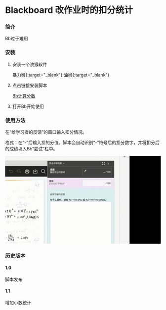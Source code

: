 # Blackboard 改作业时的扣分统计

### 简介
Bb过于难用

### 安装

1. 安装一个油猴软件
   
   [暴力猴](https://chrome.google.com/webstore/detail/violentmonkey/jinjaccalgkegednnccohejagnlnfdag?hl=zh-CN){:target="_blank"}
   [油猴](https://chrome.google.com/webstore/detail/tampermonkey/dhdgffkkebhmkfjojejmpbldmpobfkfo?hl=zh-CN){:target="_blank"}

2. 点击链接安装脚本

   [Bb计算分数](https://greasyfork.org/zh-CN/scripts/462240-bb%E8%AE%A1%E7%AE%97%E5%88%86%E6%95%B0)

3. 打开Bb开始使用

### 使用方法

在“给学习者的反馈”的窗口输入扣分情况。

格式：在“-”后输入扣的分值。脚本会自动识别“-”符号后的扣分数字，并将扣分后的成绩填入Bb“尝试”栏中。

<img src="demo.gif" alt="demo" width="640" />

### 历史版本

#### 1.0

脚本发布

#### 1.1

增加小数统计
